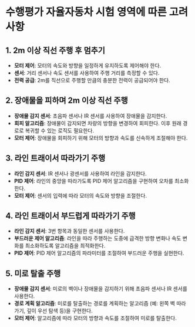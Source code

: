 # 수행평가 자율자동차 시험 영역에 따른 고려사항

## 1. 2m 이상 직선 주행 후 멈추기 
- **모터 제어**: 모터의 속도와 방향을 일정하게 유지하도록 제어해야 한다.
- **센서**: 거리 센서나 속도 센서를 사용하여 주행 거리를 측정할 수 있다.
- **전력 공급**: 2m를 직선으로 주행할 만큼의 충분한 전력이 공급되어야 한다.

## 2. 장애물을 피하며 2m 이상 직선 주행
- **장애물 감지 센서**: 초음파 센서나 IR 센서를 사용하여 장애물을 감지한다.
- **회피 알고리즘**: 장애물이 감지되면 차량의 방향을 변경하여 회피한다. 이후 원래 경로로 복귀할 수 있는 로직도 필요한다.
- **모터 제어**: 장애물을 회피하기 위해 모터의 방향과 속도를 신속하게 조절해야 한다.

## 3. 라인 트래이서 따라가기 주행
- **라인 감지 센서**: IR 센서나 광센서를 사용하여 라인을 감지한다.
- **PID 제어**: 라인의 중앙을 따라가도록 PID 제어 알고리즘을 구현하여 오차를 최소화한다.
- **모터 제어**: 센서의 입력에 따라 모터의 속도와 방향을 조절한다.

## 4. 라인 트래이서 부드럽게 따라가기 주행
- **라인 감지 센서**: 3번 항목과 동일한 센서를 사용한다.
- **부드러운 제어 알고리즘**: 라인을 따라 주행하는 도중에 급격한 방향 변화나 속도 변화를 최소화하도록 알고리즘을 최적화한다.
- **PID 제어**: PID 제어 알고리즘의 파라미터를 조절하여 부드러운 주행을 실현한다.

## 5. 미로 탈출 주행
- **장애물 감지 센서**: 미로의 벽이나 장애물을 감지하기 위해 초음파 센서나 IR 센서를 사용한다.
- **경로 계획 알고리즘**: 미로를 탈출하는 경로를 계획하는 알고리즘 (예: 왼쪽 벽 따라가기, 깊이 우선 탐색 등)을 구현한다.
- **모터 제어**: 알고리즘에 따라 모터의 방향과 속도를 조절하여 미로를 탈출한다.
